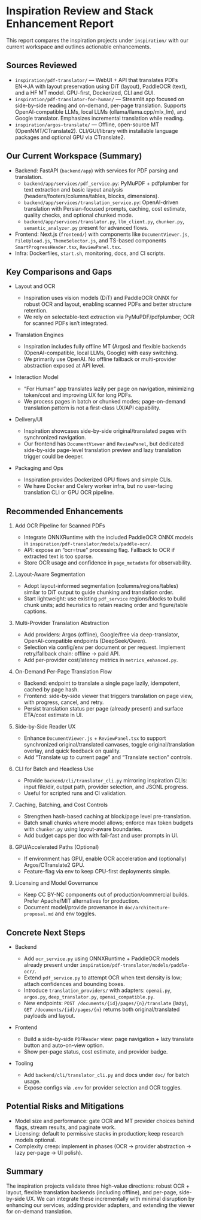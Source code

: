 # Inspiration Review and Stack Enhancement Report

This report compares the inspiration projects under `inspiration/` with our current workspace and outlines actionable enhancements.

## Sources Reviewed
- `inspiration/pdf-translator/` — WebUI + API that translates PDFs EN→JA with layout preservation using DiT (layout), PaddleOCR (text), and a HF MT model. GPU-first, Dockerized, CLI and GUI.
- `inspiration/pdf-translator-for-human/` — Streamlit app focused on side-by-side reading and on-demand, per-page translation. Supports OpenAI-compatible LLMs, local LLMs (ollama/llama.cpp/mlx_lm), and Google translator. Emphasizes incremental translation while reading.
- `inspiration/argos-translate/` — Offline, open-source MT (OpenNMT/CTranslate2). CLI/GUI/library with installable language packages and optional GPU via CTranslate2.

## Our Current Workspace (Summary)
- Backend: FastAPI (`backend/app`) with services for PDF parsing and translation.
  - `backend/app/services/pdf_service.py`: PyMuPDF + pdfplumber for text extraction and basic layout analysis (headers/footers/columns/tables, blocks, dimensions).
  - `backend/app/services/translation_service.py`: OpenAI-driven translation with Persian-focused prompts, caching, cost estimate, quality checks, and optional chunked mode.
  - `backend/app/services/translator.py`, `llm_client.py`, `chunker.py`, `semantic_analyzer.py` present for advanced flows.
- Frontend: Next.js (`frontend/`) with components like `DocumentViewer.js`, `FileUpload.js`, `ThemeSelector.js`, and TS-based components `SmartProgressHeader.tsx`, `ReviewPanel.tsx`.
- Infra: Dockerfiles, `start.sh`, monitoring, docs, and CI scripts.

## Key Comparisons and Gaps
- Layout and OCR
  - Inspiration uses vision models (DiT) and PaddleOCR ONNX for robust OCR and layout, enabling scanned PDFs and better structure retention.
  - We rely on selectable-text extraction via PyMuPDF/pdfplumber; OCR for scanned PDFs isn’t integrated.

- Translation Engines
  - Inspiration includes fully offline MT (Argos) and flexible backends (OpenAI-compatible, local LLMs, Google) with easy switching.
  - We primarily use OpenAI. No offline fallback or multi-provider abstraction exposed at API level.

- Interaction Model
  - “For Human” app translates lazily per page on navigation, minimizing token/cost and improving UX for long PDFs.
  - We process pages in batch or chunked modes; page-on-demand translation pattern is not a first-class UX/API capability.

- Delivery/UI
  - Inspiration showcases side-by-side original/translated pages with synchronized navigation.
  - Our frontend has `DocumentViewer` and `ReviewPanel`, but dedicated side-by-side page-level translation preview and lazy translation trigger could be deeper.

- Packaging and Ops
  - Inspiration provides Dockerized GPU flows and simple CLIs.
  - We have Docker and Celery worker infra, but no user-facing translation CLI or GPU OCR pipeline.

## Recommended Enhancements
1) Add OCR Pipeline for Scanned PDFs
   - Integrate ONNXRuntime with the included PaddleOCR ONNX models in `inspiration/pdf-translator/models/paddle-ocr/`.
   - API: expose an “ocr=true” processing flag. Fallback to OCR if extracted text is too sparse.
   - Store OCR usage and confidence in `page_metadata` for observability.

2) Layout-Aware Segmentation
   - Adopt layout-informed segmentation (columns/regions/tables) similar to DiT output to guide chunking and translation order.
   - Start lightweight: use existing `pdf_service` regions/blocks to build chunk units; add heuristics to retain reading order and figure/table captions.

3) Multi-Provider Translation Abstraction
   - Add providers: Argos (offline), Google/free via deep-translator, OpenAI-compatible endpoints (DeepSeek/Qwen).
   - Selection via config/env per document or per request. Implement retry/fallback chain: offline → paid API.
   - Add per-provider cost/latency metrics in `metrics_enhanced.py`.

4) On-Demand Per-Page Translation Flow
   - Backend: endpoint to translate a single page lazily, idempotent, cached by page hash.
   - Frontend: side-by-side viewer that triggers translation on page view, with progress, cancel, and retry.
   - Persist translation status per page (already present) and surface ETA/cost estimate in UI.

5) Side-by-Side Reader UX
   - Enhance `DocumentViewer.js` + `ReviewPanel.tsx` to support synchronized original/translated canvases, toggle original/translation overlay, and quick feedback on quality.
   - Add “Translate up to current page” and “Translate section” controls.

6) CLI for Batch and Headless Use
   - Provide `backend/cli/translator_cli.py` mirroring inspiration CLIs: input file/dir, output path, provider selection, and JSONL progress.
   - Useful for scripted runs and CI validation.

7) Caching, Batching, and Cost Controls
   - Strengthen hash-based caching at block/page level pre-translation.
   - Batch small chunks where model allows; enforce max token budgets with `chunker.py` using layout-aware boundaries.
   - Add budget caps per doc with fail-fast and user prompts in UI.

8) GPU/Accelerated Paths (Optional)
   - If environment has GPU, enable OCR acceleration and (optionally) Argos/CTranslate2 GPU.
   - Feature-flag via env to keep CPU-first deployments simple.

9) Licensing and Model Governance
   - Keep CC BY-NC components out of production/commercial builds. Prefer Apache/MIT alternatives for production.
   - Document model/provide provenance in `doc/architecture-proposal.md` and env toggles.

## Concrete Next Steps
- Backend
  - Add `ocr_service.py` using ONNXRuntime + PaddleOCR models already present under `inspiration/pdf-translator/models/paddle-ocr/`.
  - Extend `pdf_service.py` to attempt OCR when text density is low; attach confidences and bounding boxes.
  - Introduce `translation_providers/` with adapters: `openai.py`, `argos.py`, `deep_translator.py`, `openai_compatible.py`.
  - New endpoints: `POST /documents/{id}/pages/{n}/translate` (lazy), `GET /documents/{id}/pages/{n}` returns both original/translated payloads and layout.

- Frontend
  - Build a side-by-side `PDFReader` view: page navigation + lazy translate button and auto-on-view option.
  - Show per-page status, cost estimate, and provider badge.

- Tooling
  - Add `backend/cli/translator_cli.py` and docs under `doc/` for batch usage.
  - Expose configs via `.env` for provider selection and OCR toggles.

## Potential Risks and Mitigations
- Model size and performance: gate OCR and MT provider choices behind flags, stream results, and paginate work.
- Licensing: default to permissive stacks in production; keep research models optional.
- Complexity creep: implement in phases (OCR → provider abstraction → lazy per-page → UI polish).

## Summary
The inspiration projects validate three high-value directions: robust OCR + layout, flexible translation backends (including offline), and per-page, side-by-side UX. We can integrate these incrementally with minimal disruption by enhancing our services, adding provider adapters, and extending the viewer for on-demand translation.

